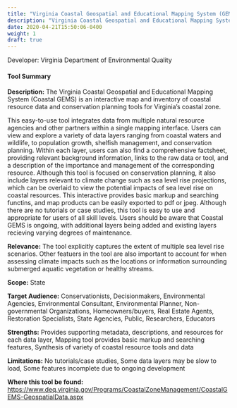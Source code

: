 ```yaml
---
title: "Virginia Coastal Geospatial and Educational Mapping System (GEMS)"
description: "Virginia Coastal Geospatial and Educational Mapping System (GEMS)"
date: 2020-04-21T15:50:06-0400
weight: 1
draft: true
---
```

Developer: Virginia Department of Environmental Quality

#### Tool Summary
**Description:** The Virginia Coastal Geospatial and Educational Mapping System (Coastal GEMS) is an interactive map and inventory of coastal resource data and conservation planning tools for Virginia’s coastal zone. 

This easy-to-use tool integrates data from multiple natural resource agencies and other partners within a single mapping interface. Users can view and explore a variety of data layers ranging from coastal waters and wildlife, to population growth, shelfish management, and conservation planning. Within each layer, users can also find a comprehensive factsheet, providing relevant background information, links to the raw data or tool, and a description of the importance and management of the corresponding resource. Although this tool is focused on conservation planning, it also include layers relevant to climate change such as sea level rise projections, which can be overlaid to view the potential impacts of sea level rise on coastal resources. This interactive provides basic markup and searching functins, and map products can be easily exported to pdf or jpeg. Although there are no tutorials or case studies, this tool is easy to use and appropriate for users of all skill levels. Users should be aware that Coastal GEMS is ongoing, with additional layers being added and existing layers recieving varying degrees of maintenance.

**Relevance:** The tool explicitly captures the extent of multiple sea level rise scenarios. Other featuers in the tool are also important to account for when assessing climate impacts such as the locations or information surrounding submerged aquatic vegetation or healthy streams.

**Scope:** State

**Target Audience:** Conservationists, Decisionmakers, Environmental Agencies, Environmental Consultant, Environmental Planner, Non-governmental Organizations, Homeowners/buyers, Real Estate Agents, Restoration Specialists, State Agencies, Public, Researchers, Educators

**Strengths:** Provides supporting metadata, descriptions, and resources for each data layer, Mapping tool provides basic markup and searching features, Synthesis of variety of coastal resource tools and data

**Limitations:** No tutorials/case studies, Some data layers may be slow to load, Some features incomplete due to ongoing development

**Where this tool be found:** https://www.deq.virginia.gov/Programs/CoastalZoneManagement/CoastalGEMS-GeospatialData.aspx
